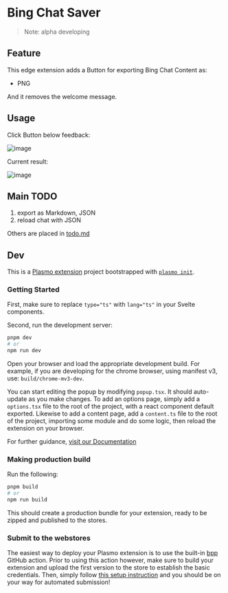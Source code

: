 # Bing Chat Saver

> Note: alpha developing

## Feature

This edge extension adds a Button for exporting Bing Chat Content as: 

- PNG

And it removes the welcome message.

## Usage

Click Button below feedback:

![image](https://user-images.githubusercontent.com/31330732/218634757-ba052dd0-036c-4532-9f80-ab0bb9124739.png)

Current result:

![image](https://user-images.githubusercontent.com/31330732/218634932-f7e69b2b-a345-420c-bf12-65a73b80d573.png)


## Main TODO

1. export as Markdown, JSON
2. reload chat with JSON

Others are placed in [todo.md](todo.md)

## Dev
This is a [Plasmo extension](https://docs.plasmo.com/) project bootstrapped with [`plasmo init`](https://www.npmjs.com/package/plasmo).

### Getting Started

First, make sure to replace `type="ts"` with `lang="ts"` in your Svelte components.

Second, run the development server:

```bash
pnpm dev
# or
npm run dev
```

Open your browser and load the appropriate development build. For example, if you are developing for the chrome browser, using manifest v3, use: `build/chrome-mv3-dev`.

You can start editing the popup by modifying `popup.tsx`. It should auto-update as you make changes. To add an options page, simply add a `options.tsx` file to the root of the project, with a react component default exported. Likewise to add a content page, add a `content.ts` file to the root of the project, importing some module and do some logic, then reload the extension on your browser.

For further guidance, [visit our Documentation](https://docs.plasmo.com/)

### Making production build

Run the following:

```bash
pnpm build
# or
npm run build
```

This should create a production bundle for your extension, ready to be zipped and published to the stores.

### Submit to the webstores

The easiest way to deploy your Plasmo extension is to use the built-in [bpp](https://bpp.browser.market) GitHub action. Prior to using this action however, make sure to build your extension and upload the first version to the store to establish the basic credentials. Then, simply follow [this setup instruction](https://docs.plasmo.com/framework/workflows/submit) and you should be on your way for automated submission!
